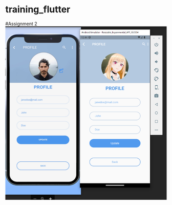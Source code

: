 # training_flutter
#Assignment 2
![Assignment 2 ScreenShot](https://github.com/KaungPyaeSoneAung2/FlutterAssignments/blob/master/screenshot/Assignment2Screenshot.png?raw=true)
